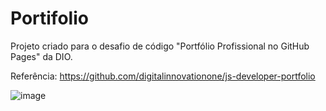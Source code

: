 # Portifolio

Projeto criado para o desafio de código "Portfólio Profissional no GitHub Pages" da DIO.


Referência: https://github.com/digitalinnovationone/js-developer-portfolio

![image](https://user-images.githubusercontent.com/57298002/222005807-247ae413-4f42-44d9-bb28-887baf446c2d.png)
